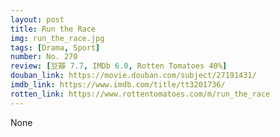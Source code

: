 ```yaml
---
layout: post 
title: Run the Race
img: run_the_race.jpg
tags: [Drama, Sport]
number: No. 270
review: [豆瓣 7.7, IMDb 6.0, Rotten Tomatoes 40%]
douban_link: https://movie.douban.com/subject/27191431/
imdb_link: https://www.imdb.com/title/tt3201736/
rotten_link: https://www.rottentomatoes.com/m/run_the_race
---
```


None